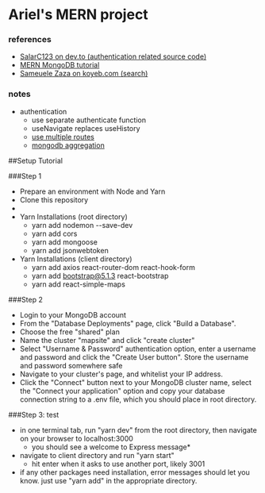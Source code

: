 # Ariel's MERN project
### references
- [SalarC123 on dev.to (authentication related source code)](https://dev.to/salarc123/mern-stack-authentication-tutorial-part-2-the-frontend-gen)
- [MERN MongoDB tutorial](https://www.mongodb.com/languages/mern-stack-tutorial)
- [Sameuele Zaza on koyeb.com (search)](https://www.koyeb.com/tutorials/add-full-text-search-with-mongodb-atlas-and-mern#add-search-index)
### notes
- authentication
    - use separate authenticate function
    - useNavigate replaces useHistory
    - [use multiple routes](https://riptutorial.com/express/example/16315/multiple-routes)
    - [mongodb aggregation](https://www.mongodb.com/docs/drivers/node/current/fundamentals/aggregation/)

##Setup Tutorial

###Step 1
- Prepare an environment with Node and Yarn
- Clone this repository
- 
- Yarn Installations (root directory)
    - yarn add nodemon --save-dev
    - yarn add cors
    - yarn add mongoose
    - yarn add jsonwebtoken
- Yarn Installations (client directory)
    - yarn add axios react-router-dom react-hook-form
    - yarn add bootstrap@5.1.3 react-bootstrap
    - yarn add react-simple-maps

###Step 2
- Login to your MongoDB account
- From the "Database Deployments" page, click "Build a Database".
- Choose the free "shared" plan
- Name the cluster "mapsite" and click "create cluster"
- Select "Username & Password" authentication option, enter a username and password and click the "Create User button". Store the username and password somewhere safe
- Navigate to your cluster's page, and whitelist your IP address.
- Click the "Connect" button next to your MongoDB cluster name, select the "Connect your application" option and copy your database connection string to a .env file, which you should place in root directory.

###Step 3: test
- in one terminal tab, run "yarn dev" from the root directory, then navigate on your browser to localhost:3000
    - you should see a welcome to Express message*
- navigate to client directory and run "yarn start"
    - hit enter when it asks to use another port, likely 3001
- if any other packages need installation, error messages should let you know. just use "yarn add" in the appropriate directory.




